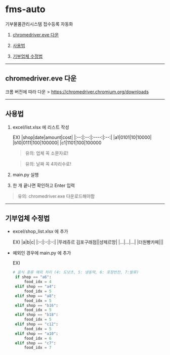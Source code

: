 # fms-auto

기부물품관리시스템 접수등록 자동화

1. <a href="https://github.com/MS269/fms-auto#chromedriver.eve-다운">chromedriver.eve 다운</a>

2. <a href="https://github.com/MS269/fms-auto#사용법">사용법</a>

3. <a href="https://github.com/MS269/fms-auto#기부업체-수정법">기부업체 수정법</a>

---

## chromedriver.eve 다운

크롬 버전에 따라 다운 >
https://chromedriver.chromium.org/downloads

---

## 사용법

1.  excel/list.xlsx 에 리스트 작성

    EX)
    |shop|date|amount|cost|
    |:--:|:--:|:----:|:--:|
    |a1|0101|10|10000|
    |b10|0111|100|100000|
    |c1|1101|100|100000

    > 유의: 업체 꼭 소문자로!

    > 유의: 날짜 꼭 4자리수로!

2.  main.py 실행

3.  한 개 끝나면 확인하고 Enter 입력

> 유의: chromedriver.exe 다운로드해야함

---

## 기부업체 수정법

- excel/shop_list.xlsx 에 추가

  EX)
  |a|b|c|
  |:-:|:-:|:-:|
  |뚜레쥬르 김포구래점||샹제르망|
  |...|...|...|
  |더원빵카페|||

- 예외인 경우에 main.py 에 추가

  EX)

  ```py
  # 음식 종류 예외 처리 (4: 도넛츠, 5: 냉동떡, 6: 포장반찬, 7:발류)
   if shop == "a6":
       food_idx = 4
   elif shop == "a4":
       food_idx = 5
   elif shop == "a8":
       food_idx = 5
   elif shop == "b16":
       food_idx = 5
   elif shop == "b18":
       food_idx = 5
   elif shop == "c12":
       food_idx = 5
   elif shop == "a10":
       food_idx = 6
   elif shop == "c7":
       food_idx = 7
  ```
